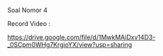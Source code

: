 Soal Nomor 4

Record Video : 

https://drive.google.com/file/d/1MwkMAiDxv14D3-_0SCpm0WHg7KrgioYX/view?usp=sharing
